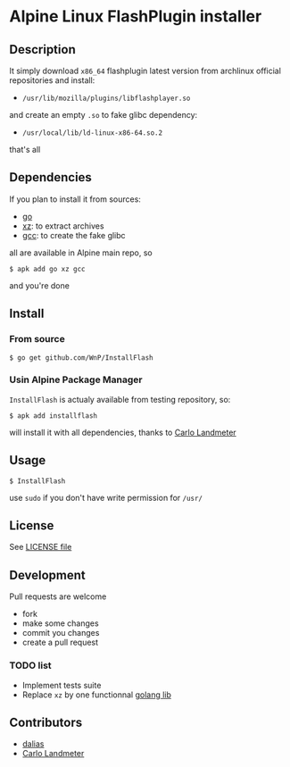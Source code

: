 # Alpine Linux FlashPlugin installer

## Description

It simply download `x86_64` flashplugin latest version from archlinux official repositories and install:

- `/usr/lib/mozilla/plugins/libflashplayer.so`

and create an empty `.so` to fake glibc dependency:

- `/usr/local/lib/ld-linux-x86-64.so.2`

that's all

## Dependencies

If you plan to install it from sources:

- [go](https://golang.org/)
- [xz](http://tukaani.org/xz/): to extract archives
- [gcc](https://gcc.gnu.org/): to create the fake glibc

all are available in Alpine main repo, so

```
$ apk add go xz gcc
```

and you're done

## Install

### From source

```
$ go get github.com/WnP/InstallFlash
```

### Usin Alpine Package Manager

`InstallFlash` is actualy available from testing repository, so:

```
$ apk add installflash
```

will install it with all dependencies, thanks to [Carlo Landmeter](https://github.com/clandmeter)

## Usage

```
$ InstallFlash
```

use `sudo` if you don't have write permission for `/usr/`

## License

See [LICENSE file](https://github.com/WnP/InstallFlash/blob/master/LICENSE)

## Development

Pull requests are welcome

- fork
- make some changes
- commit you changes
- create a pull request

### TODO list

- Implement tests suite
- Replace `xz` by one functionnal [golang lib](http://godoc.org/?q=xz)

## Contributors

- [dalias](http://www.musl-libc.org/)
- [Carlo Landmeter](https://github.com/clandmeter)
